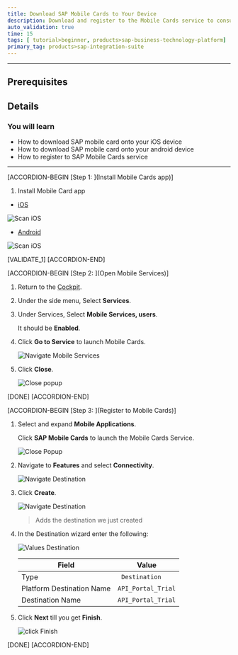 ```yaml
---
title: Download SAP Mobile Cards to Your Device
description: Download and register to the Mobile Cards service to consume data on an android or iOS device.
auto_validation: true
time: 15
tags: [ tutorial>beginner, products>sap-business-technology-platform]
primary_tag: products>sap-integration-suite
---
```

---

## Prerequisites

## Details
### You will learn
- How to download SAP mobile card onto your iOS device
- How to download SAP mobile card onto your android device
- How to register to SAP Mobile Cards service

---

[ACCORDION-BEGIN [Step 1: ](Install Mobile Cards app)]

1. Install Mobile Card app

  - [iOS](https://itunes.apple.com)

  ![Scan iOS](01-scan-code-IOS.png)

  - [Android](https://itunes.apple.com)

  ![Scan iOS](01-scan-code-IOS.png)

[VALIDATE_1]
[ACCORDION-END]

[ACCORDION-BEGIN [Step 2: ](Open Mobile Services)]

1. Return to the [Cockpit](https://account.hanatrial.ondemand.com ).

2. Under the side menu, Select **Services**.

3. Under Services, Select **Mobile Services, users**.

    It should be **Enabled**.

4. Click **Go to Service** to launch Mobile Cards.

    ![Navigate Mobile Services](03-go-to-mobile-service.png)

5. Click **Close**.

    ![Close popup](04-close-popup.png)

[DONE]
[ACCORDION-END]

[ACCORDION-BEGIN [Step 3: ](Register to Mobile Cards)]

1. Select and expand **Mobile Applications**.

    Click **SAP Mobile Cards** to launch the Mobile Cards Service.

    ![Close Popup](05-launch-mobile-card.png)

2. Navigate to **Features** and select **Connectivity**.

    ![Navigate Destination](22-connectivity.png)

3. Click **Create**.

    ![Navigate Destination](06-create.png)

    >Adds the destination we just created

4. In the Destination wizard enter the following:

    ![Values Destination](07-destination-values.png)

    **Field** | **Value**
    ---- | ----
    Type |` Destination`
    Platform Destination Name |`API_Portal_Trial`
    Destination Name |`API_Portal_Trial`

5.  Click **Next** till you get **Finish**.

    ![click Finish](08-finish.png)

[DONE]
[ACCORDION-END]
